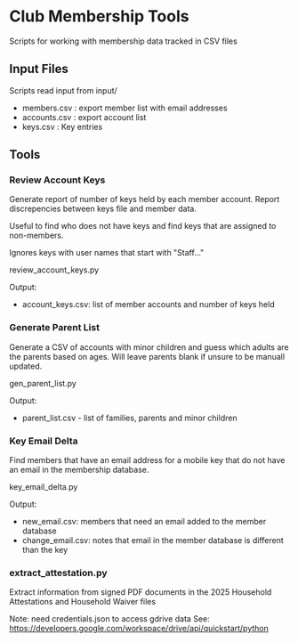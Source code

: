 # Club Membership Tools
Scripts for working with membership data tracked in CSV files

## Input Files
Scripts read input from input/

- members.csv : export member list with email addresses
- accounts.csv : export account list 
- keys.csv : Key entries

## Tools

### Review Account Keys

Generate report of number of keys held by each member account.
Report discrepencies between keys file and member data.

Useful to find who does not have keys and find keys that are assigned
to non-members.

Ignores keys with user names that start with "Staff..."

review_account_keys.py

Output:
- account_keys.csv: list of member accounts and number of keys held


### Generate Parent List

Generate a CSV of accounts with minor children and guess which
adults are the parents based on ages. Will leave parents blank if
unsure to be manuall updated.

gen_parent_list.py

Output:
- parent_list.csv - list of families, parents and minor children

### Key Email Delta

Find members that have an email address for a mobile key that do not
have an email in the membership database.

key_email_delta.py

Output:
- new_email.csv: members that need an email added to the member database
- change_email.csv: notes that email in the member database is different than the key

### extract_attestation.py

Extract information from signed PDF documents in the 2025 Household Attestations and Household Waiver files

Note: need credentials.json to access gdrive data
See: https://developers.google.com/workspace/drive/api/quickstart/python


